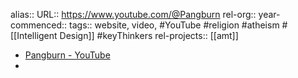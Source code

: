 alias::
URL:: https://www.youtube.com/@Pangburn
rel-org::
year-commenced::
tags:: website, video, #YouTube #religion #atheism #[[Intelligent Design]] #keyThinkers
rel-projects:: [[amt]]


- [Pangburn - YouTube](https://www.youtube.com/@Pangburn)
-
